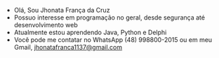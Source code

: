 - Olá, Sou Jhonata França da Cruz
- Possuo interesse em programação no geral, desde segurança até desenvolvimento web
- Atualmente estou aprendendo Java, Python e Delphi
- Você pode me contatar no WhatsApp (48) 998800-2015 ou em meu Gmail, jhonatafranca1137@gmail.com
